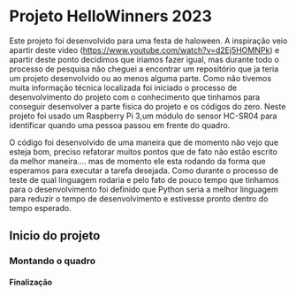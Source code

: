 # Projeto HelloWinners 2023
 Este projeto foi desenvolvido para uma festa de haloween. 
 A inspiração veio apartir deste video (https://www.youtube.com/watch?v=d2Ej5HOMNPk) e apartir deste ponto decidimos que iriamos fazer igual, mas durante todo o processo de pesquisa não cheguei a encontrar um repositório que ja teria um projeto desenvolvido ou ao menos alguma parte.
 Como não tivemos muita informação técnica localizada foi iniciado o processo de desenvolvimento do projeto com o conhecimento que tinhamos para conseguir desenvolver a parte fisica do projeto e os códigos do zero.
 Neste projeto foi usado um Raspberry Pi 3,um módulo do sensor HC-SR04 para identificar quando uma pessoa passou em frente do quadro.

O código foi desenvolvido de uma maneira que de momento não vejo que esteja bom, preciso refatorar muitos pontos que de fato não estão escrito da melhor maneira.... mas de momento ele esta rodando da forma que esperamos para executar a tarefa desejada. Como durante o processo de teste de qual linguagem rodaria e pelo fato de pouco tempo que tinhamos para o desenvolvimento foi definido que Python seria a melhor linguagem para reduzir o tempo de desenvolvimento e estivesse pronto dentro do tempo esperado.

## Inicio do projeto

### Montando o quadro

#### Finalização